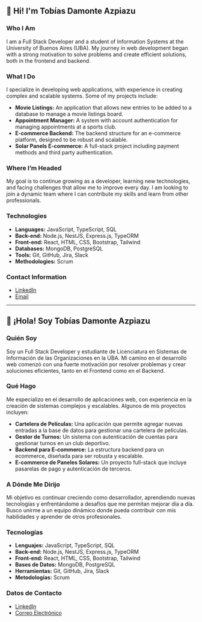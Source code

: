 ## 👋 Hi! I'm Tobías Damonte Azpiazu

### Who I Am
I am a Full Stack Developer and a student of Information Systems at the University of Buenos Aires (UBA). My journey in web development began with a strong motivation to solve problems and create efficient solutions, both in the frontend and backend.

### What I Do
I specialize in developing web applications, with experience in creating complex and scalable systems. Some of my projects include:
- **Movie Listings:** An application that allows new entries to be added to a database to manage a movie listings board.
- **Appointment Manager:** A system with account authentication for managing appointments at a sports club.
- **E-commerce Backend:** The backend structure for an e-commerce platform, designed to be robust and scalable.
- **Solar Panels E-commerce:** A full-stack project including payment methods and third party authentication.

### Where I’m Headed
My goal is to continue growing as a developer, learning new technologies, and facing challenges that allow me to improve every day. I am looking to join a dynamic team where I can contribute my skills and learn from other professionals.

### Technologies
- **Languages:** JavaScript, TypeScript, SQL
- **Back-end:** Node.js, NestJS, Express.js, TypeORM
- **Front-end:** React, HTML, CSS, Bootstrap, Tailwind
- **Databases:** MongoDB, PostgreSQL
- **Tools:** Git, GitHub, Jira, Slack
- **Methodologies:** Scrum

### Contact Information
- [LinkedIn](https://www.linkedin.com/in/tobiasdamonteazpiazu/)
- [Email](mailto:tobidamonte@gmail.com)

---

## 👋 ¡Hola! Soy Tobías Damonte Azpiazu

### Quién Soy
Soy un Full Stack Developer y estudiante de Licenciatura en Sistemas de Información de las Organizaciones en la UBA. Mi camino en el desarrollo web comenzó con una fuerte motivación por resolver problemas y crear soluciones eficientes, tanto en el Frontend como en el Backend.

### Qué Hago
Me especializo en el desarrollo de aplicaciones web, con experiencia en la creación de sistemas complejos y escalables. Algunos de mis proyectos incluyen:
- **Cartelera de Películas:** Una aplicación que permite agregar nuevas entradas a la base de datos para gestionar una cartelera de películas.
- **Gestor de Turnos:** Un sistema con autenticación de cuentas para gestionar turnos en un club deportivo.
- **Backend para E-commerce:** La estructura backend para un ecommerce, diseñada para ser robusta y escalable.
- **E-commerce de Paneles Solares:** Un proyecto full-stack que incluye pasarelas de pago y autenticación de terceros.

### A Dónde Me Dirijo
Mi objetivo es continuar creciendo como desarrollador, aprendiendo nuevas tecnologías y enfrentándome a desafíos que me permitan mejorar día a día. Busco unirme a un equipo dinámico donde pueda contribuir con mis habilidades y aprender de otros profesionales.

### Tecnologías
- **Lenguajes:** JavaScript, TypeScript, SQL
- **Back-end:** Node.js, NestJS, Express.js, TypeORM
- **Front-end:** React, HTML, CSS, Bootstrap, Tailwind
- **Bases de Datos:** MongoDB, PostgreSQL
- **Herramientas:** Git, GitHub, Jira, Slack
- **Metodologías:** Scrum

### Datos de Contacto
- [LinkedIn](https://www.linkedin.com/in/tobiasdamonteazpiazu/)
- [Correo Electrónico](mailto:tobidamonte@gmail.com)
